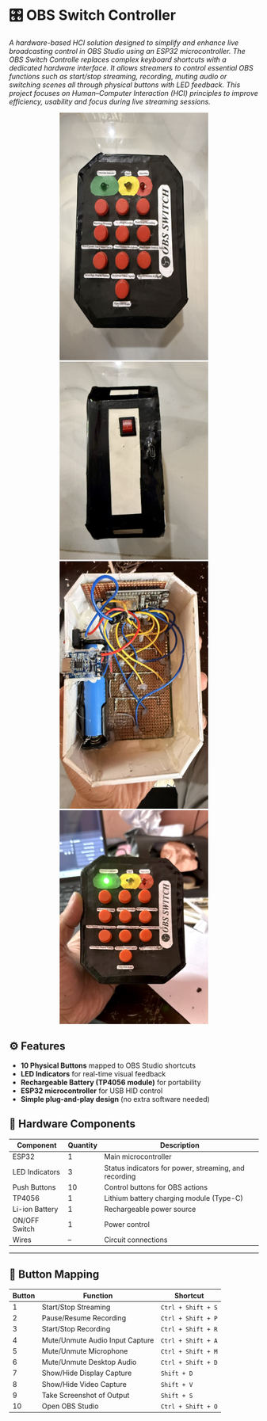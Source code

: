 **<h1>🎛️ OBS Switch Controller</h1>**
*A hardware-based HCI solution designed to simplify and enhance live broadcasting control in OBS Studio using an ESP32 microcontroller.
The OBS Switch Controlle replaces complex keyboard shortcuts with a dedicated hardware interface. It allows streamers to control essential OBS functions such as start/stop streaming, recording, muting audio or switching scenes  all through physical buttons with LED feedback.
This project focuses on Human–Computer Interaction (HCI) principles to improve efficiency, usability and focus during live streaming sessions.*

<p align="center"><kbd>
  <img src="https://github.com/Iffti-Hasan/OBS-Switch-Controller/blob/main/Prototype_Pictures/IMG_5775.jpg" alt="OBS Switch Prototype 1" width="300" height="500" />
  <img src="https://github.com/Iffti-Hasan/OBS-Switch-Controller/blob/main/Prototype_Pictures/IMG_5778.jpg" alt="OBS Switch Prototype 2" width="300" height="400" />
  <img src="https://github.com/Iffti-Hasan/OBS-Switch-Controller/blob/main/Prototype_Pictures/IMG_5766.jpg" alt="OBS Switch Prototype 3" width="300" height="500" />
  <img src="https://github.com/Iffti-Hasan/OBS-Switch-Controller/blob/main/Prototype_Pictures/IMG_5779.jpg" alt="OBS Switch Prototype 4" width="300" height="432" /></kbd>
</p>


## ⚙️ Features
- **10 Physical Buttons** mapped to OBS Studio shortcuts  
- **LED Indicators** for real-time visual feedback  
- **Rechargeable Battery (TP4056 module)** for portability  
- **ESP32 microcontroller** for USB HID control  
- **Simple plug-and-play design** (no extra software needed)

## 🧩 Hardware Components
| Component | Quantity | Description |
|------------|-----------|-------------|
| ESP32 | 1 | Main microcontroller |
| LED Indicators | 3 | Status indicators for power, streaming, and recording |
| Push Buttons | 10 | Control buttons for OBS actions |
| TP4056 | 1 | Lithium battery charging module (Type-C) |
| Li-ion Battery | 1 | Rechargeable power source |
| ON/OFF Switch | 1 | Power control |
| Wires | – | Circuit connections |

---

## 🧮 Button Mapping
| Button | Function | Shortcut |
|--------|-----------|-----------|
| 1 | Start/Stop Streaming | `Ctrl + Shift + S` |
| 2 | Pause/Resume Recording | `Ctrl + Shift + P` |
| 3 | Start/Stop Recording | `Ctrl + Shift + R` |
| 4 | Mute/Unmute Audio Input Capture | `Ctrl + Shift + A` |
| 5 | Mute/Unmute Microphone | `Ctrl + Shift + M` |
| 6 | Mute/Unmute Desktop Audio | `Ctrl + Shift + D` |
| 7 | Show/Hide Display Capture | `Shift + D` |
| 8 | Show/Hide Video Capture | `Shift + V` |
| 9 | Take Screenshot of Output | `Shift + S` |
| 10 | Open OBS Studio | `Ctrl + Shift + O` |


